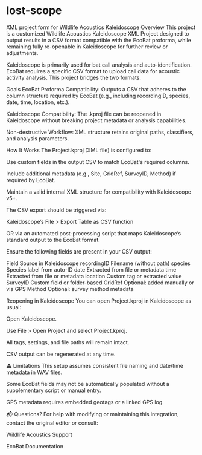 # lost-scope
XML project form for Wildlife Acoustics Kaleidoscope
Overview
This project is a customized Wildlife Acoustics Kaleidoscope XML Project designed to output results in a CSV format compatible with the EcoBat proforma, while remaining fully re-openable in Kaleidoscope for further review or adjustments.

Kaleidoscope is primarily used for bat call analysis and auto-identification. EcoBat requires a specific CSV format to upload call data for acoustic activity analysis. This project bridges the two formats.

Goals
EcoBat Proforma Compatibility: Outputs a CSV that adheres to the column structure required by EcoBat (e.g., including recordingID, species, date, time, location, etc.).

Kaleidoscope Compatibility: The .kproj file can be reopened in Kaleidoscope without breaking project metadata or analysis capabilities.

Non-destructive Workflow: XML structure retains original paths, classifiers, and analysis parameters.

How It Works
The Project.kproj (XML file) is configured to:

Use custom fields in the output CSV to match EcoBat's required columns.

Include additional metadata (e.g., Site, GridRef, SurveyID, Method) if required by EcoBat.

Maintain a valid internal XML structure for compatibility with Kaleidoscope v5+.

The CSV export should be triggered via:

Kaleidoscope’s File > Export Table as CSV function

OR via an automated post-processing script that maps Kaleidoscope’s standard output to the EcoBat format.

Ensure the following fields are present in your CSV output:

Field	Source in Kaleidoscope
recordingID	Filename (without path)
species	Species label from auto-ID
date	Extracted from file or metadata
time	Extracted from file or metadata
location	Custom tag or extracted value
SurveyID	Custom field or folder-based
GridRef	Optional: added manually or via GPS
Method	Optional: survey method metadata

Reopening in Kaleidoscope
You can open Project.kproj in Kaleidoscope as usual:

Open Kaleidoscope.

Use File > Open Project and select Project.kproj.

All tags, settings, and file paths will remain intact.

CSV output can be regenerated at any time.

⚠️ Limitations
This setup assumes consistent file naming and date/time metadata in WAV files.

Some EcoBat fields may not be automatically populated without a supplementary script or manual entry.

GPS metadata requires embedded geotags or a linked GPS log.

📬 Questions?
For help with modifying or maintaining this integration, contact the original editor or consult:

Wildlife Acoustics Support

EcoBat Documentation
